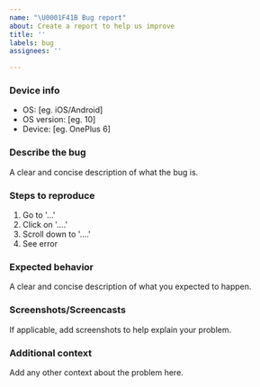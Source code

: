 ```yaml
---
name: "\U0001F41B Bug report"
about: Create a report to help us improve
title: ''
labels: bug
assignees: ''

---
```


### Device info

- OS: [eg. iOS/Android]
- OS version: [eg. 10]
- Device: [eg. OnePlus 6]

### Describe the bug
A clear and concise description of what the bug is.

### Steps to reproduce

1. Go to '...'
2. Click on '....'
3. Scroll down to '....'
4. See error

### Expected behavior
A clear and concise description of what you expected to happen.

### Screenshots/Screencasts
If applicable, add screenshots to help explain your problem.

### Additional context
Add any other context about the problem here.
